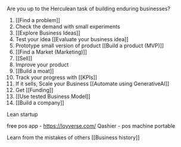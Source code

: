 Are you up to the Herculean task of building enduring businesses?

1. [[Find a problem]]
2. Check the demand with small experiments
3. [[Explore Business Ideas]]
4. Test your idea [[Evaluate your business idea]]
5. Prototype small version of product [[Build a product (MVP)]]
6. [[Find a Market (Marketing)]]
7. [[Sell]]
8. Improve your product
9. [[Build a moat]]
10. Track your progress with [[KPIs]]
11. If it sells, Scale your Business [[Automate using GenerativeAI]]
12. Get [[Funding]]
13. [[Use tested Business Model]]
14. [[Build a company]]

Lean startup

free pos app - https://loyverse.com/
Qashier - pos machine portable

Learn from the mistakes of others [[Business history]]




